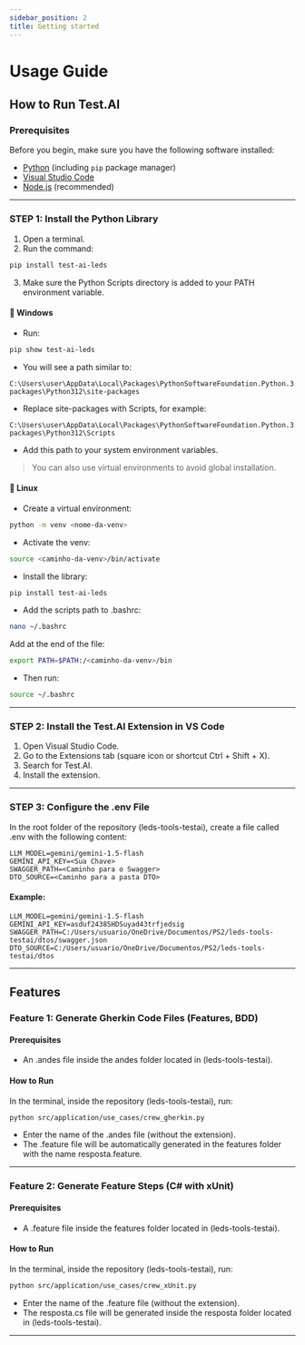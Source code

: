 ```yaml
---
sidebar_position: 2
title: Getting started
---
```

# Usage Guide

## How to Run Test.AI

### Prerequisites

Before you begin, make sure you have the following software installed:

- [Python](https://www.python.org/) (including `pip` package manager)
- [Visual Studio Code](https://code.visualstudio.com/)
- [Node.js](https://nodejs.org/) (recommended)

---

### STEP 1: Install the Python Library

1. Open a terminal.
2. Run the command:

```bash
pip install test-ai-leds
```

3. Make sure the Python Scripts directory is added to your PATH environment variable.

#### 🔹 Windows

- Run:

```bash
pip show test-ai-leds
```

- You will see a path similar to:

```
C:\Users\user\AppData\Local\Packages\PythonSoftwareFoundation.Python.3.12_qbz5n2kfra8p0\LocalCache\local-packages\Python312\site-packages
```

- Replace site-packages with Scripts, for example:

```
C:\Users\user\AppData\Local\Packages\PythonSoftwareFoundation.Python.3.12_qbz5n2kfra8p0\LocalCache\local-packages\Python312\Scripts
```

- Add this path to your system environment variables.

> You can also use virtual environments to avoid global installation.

#### 🔹 Linux

- Create a virtual environment:

```bash
python -m venv <nome-da-venv>
```

- Activate the venv:

```bash
source <caminho-da-venv>/bin/activate
```

- Install the library:

```bash
pip install test-ai-leds
```

- Add the scripts path to .bashrc:

```bash
nano ~/.bashrc
```

Add at the end of the file:

```bash
export PATH=$PATH:/<caminho-da-venv>/bin
```

- Then run:

```bash
source ~/.bashrc
```

---

### STEP 2: Install the Test.AI Extension in VS Code

1. Open Visual Studio Code.
2. Go to the Extensions tab (square icon or shortcut Ctrl + Shift + X).
3. Search for Test.AI.
4. Install the extension.

---

### STEP 3: Configure the .env File

In the root folder of the repository (leds-tools-testai), create a file called .env with the following content:

```env
LLM_MODEL=gemini/gemini-1.5-flash
GEMINI_API_KEY=<Sua Chave>
SWAGGER_PATH=<Caminho para o Swagger>
DTO_SOURCE=<Caminho para a pasta DTO>
```

#### Example:

```env
LLM_MODEL=gemini/gemini-1.5-flash
GEMINI_API_KEY=asduf24385HDSuyad43trfjedsig
SWAGGER_PATH=C:/Users/usuario/OneDrive/Documentos/PS2/leds-tools-testai/dtos/swagger.json
DTO_SOURCE=C:/Users/usuario/OneDrive/Documentos/PS2/leds-tools-testai/dtos
```

---

## Features

### Feature 1: Generate Gherkin Code Files (Features, BDD)

#### Prerequisites

- An .andes file inside the andes folder located in (leds-tools-testai).

#### How to Run

In the terminal, inside the repository (leds-tools-testai), run:

```bash
python src/application/use_cases/crew_gherkin.py
```

- Enter the name of the .andes file (without the extension).
- The .feature file will be automatically generated in the features folder with the name resposta.feature.

---

### Feature 2: Generate Feature Steps (C# with xUnit)

#### Prerequisites

- A .feature file inside the features folder located in (leds-tools-testai).

#### How to Run

In the terminal, inside the repository (leds-tools-testai), run:

```bash
python src/application/use_cases/crew_xUnit.py
```

- Enter the name of the .feature file (without the extension).
- The resposta.cs file will be generated inside the resposta folder located in (leds-tools-testai).

---